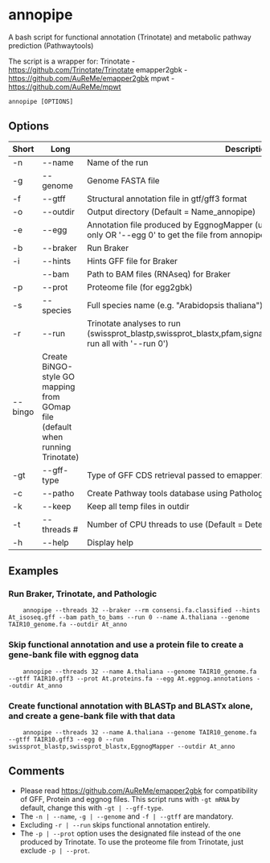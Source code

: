 # annopipe
A bash script for functional annotation (Trinotate) and metabolic pathway prediction (Pathwaytools)

The script is a wrapper for:
Trinotate - https://github.com/Trinotate/Trinotate
emapper2gbk - https://github.com/AuReMe/emapper2gbk
mpwt - https://github.com/AuReMe/mpwt

```
annopipe [OPTIONS]
```

## Options
| Short     | Long      | Description     |
| ------------- | ------------- | -------- |
| -n          | --name         | Name of the run  |
| -g         | --genome         | Genome FASTA file  |
| -f          | --gtff         | Structural annotation file in gtf/gff3 format  |
| -o          | --outdir         | Output directory (Default = Name_annopipe)  |
| -e          | --egg         | Annotation file produced by EggnogMapper (use '--egg path_to_file' for egg2gbk only OR '--egg 0' to get the file from annopipe)  |
| -b          | --braker         | Run Braker  |
| -i          | --hints         | Hints GFF file for Braker  |
|           | --bam         | Path to BAM files (RNAseq) for Braker  |
| -p          | --prot         | Proteome file (for egg2gbk)  |
| -s          | --species         | Full species name (e.g. \"Arabidopsis thaliana\") (for egg2gbk)  |
| -r          | --run         | Trinotate analyses to run (swissprot_blastp,swissprot_blastx,pfam,signalp6,tmhmmv2,infernal,EggnogMapper; run all with '--run 0')  |
| --bingo         | Create BiNGO-style GO mapping from GOmap file (default when running Trinotate) |
| -gt          | --gff-type         | Type of GFF CDS retrieval passed to emapper2gbk (see README)  |
| -c          | --patho         | Create Pathway tools database using Pathologic  |
| -k          | --keep         | Keep all temp files in outdir  |
| -t           | --threads #        | Number of CPU threads to use (Default = Detected processors or 1)  |
| -h           | --help       | Display help  |


## Examples

### Run Braker, Trinotate, and Pathologic
```
	annopipe --threads 32 --braker --rm consensi.fa.classified --hints At_isoseq.gff --bam path_to_bams --run 0 --name A.thaliana --genome TAIR10_genome.fa --outdir At_anno
```

### Skip functional annotation and use a protein file to create a gene-bank file with eggnog data
```
	annopipe --threads 32 --name A.thaliana --genome TAIR10_genome.fa --gtff TAIR10.gff3 --prot At.proteins.fa --egg At.eggnog.annotations --outdir At_anno
```
### Create functional annotation with BLASTp and BLASTx alone, and create a gene-bank file with that data
```
	annopipe --threads 32 --name A.thaliana --genome TAIR10_genome.fa --gtff TAIR10.gff3 --egg 0 --run swissprot_blastp,swissprot_blastx,EggnogMapper --outdir At_anno
```

## Comments
- Please read https://github.com/AuReMe/emapper2gbk for compatibility of GFF, Protein and eggnog files. This script runs with `-gt mRNA` by default, change this with `-gt | --gff-type`.
- The `-n | --name`, `-g | --genome` and `-f | --gtff` are mandatory.
- Excluding `-r | --run` skips functional annotation entirely.
- The `-p | --prot` option uses the designated file instead of the one produced by Trinotate. To use the proteome file from Trinotate, just exclude `-p | --prot`.
